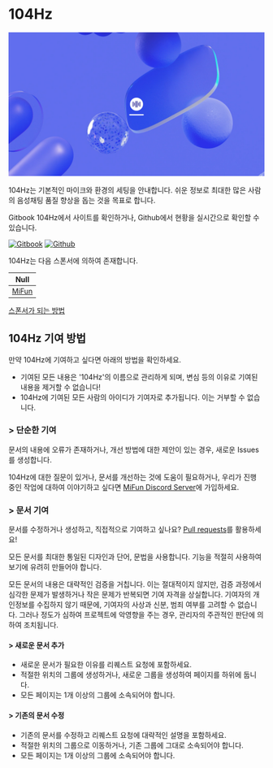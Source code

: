 # 104Hz
![image](https://github.com/Edward-Lucas/104Hz/blob/main/img/original/Cloudbackground.png?raw=true)

104Hz는 기본적인 마이크와 환경의 세팅을 안내합니다. 쉬운 정보로 최대한 많은 사람의 음성채팅 품질 향상을 돕는 것을 목표로 합니다.

Gitbook 104Hz에서 사이트를 확인하거나, Github에서 현황을 실시간으로 확인할 수 있습니다.

[![Gitbook][GitbookBadge]][GitbookUrl]
[![Github][GithubBadge]][GithubUrl]

104Hz는 다음 스폰서에 의하여 존재합니다.

| Null |
| - |
| [MiFun](Null) |

[스폰서가 되는 방법](Null)

## 104Hz 기여 방법

만약 104Hz에 기여하고 싶다면 아래의 방법을 확인하세요.

- 기여된 모든 내용은 '104Hz'의 이름으로 관리하게 되며, 변심 등의 이유로 기여된 내용을 제거할 수 없습니다!
- 104Hz에 기여된 모든 사람의 아이디가 기여자로 추가됩니다. 이는 거부할 수 없습니다.

### > 단순한 기여

문서의 내용에 오류가 존재하거나, 개선 방법에 대한 제안이 있는 경우, 새로운 Issues를 생성합니다.

104Hz에 대한 질문이 있거나, 문서를 개선하는 것에 도움이 필요하거나, 우리가 진행 중인 작업에 대하여 이야기하고 싶다면 [MiFun Discord Server](Null)에 가입하세요.

### > 문서 기여

문서를 수정하거나 생성하고, 직접적으로 기여하고 싶나요? [Pull requests](Null)를 활용하세요!

모든 문서를 최대한 통일된 디자인과 단어, 문법을 사용합니다. 기능을 적절히 사용하여 보기에 유려히 만들어야 합니다.

모든 문서의 내용은 대략적인 검증을 거칩니다. 이는 절대적이지 않지만, 검증 과정에서 심각한 문제가 발생하거나 작은 문제가 반복되면 기여 자격을 상실합니다. 기여자의 개인정보를 수집하지 않기 때문에, 기여자의 사상과 신분, 범죄 여부를 고려할 수 없습니다. 그러나 정도가 심하여 프로젝트에 악영향을 주는 경우, 관리자의 주관적인 판단에 의하여 조치됩니다.

#### > 새로운 문서 추가

- 새로운 문서가 필요한 이유를 리퀘스트 요청에 포함하세요.
- 적절한 위치의 그룹에 생성하거나, 새로운 그룹을 생성하여 페이지를 하위에 둡니다.
- 모든 페이지는 1개 이상의 그룹에 소속되어야 합니다.

#### > 기존의 문서 수정

- 기존의 문서를 수정하고 리퀘스트 요청에 대략적인 설명을 포함하세요.
- 적절한 위치의 그룹으로 이동하거나, 기존 그룹에 그대로 소속되어야 합니다.
- 모든 페이지는 1개 이상의 그룹에 소속되어야 합니다.


[GitbookBadge]: https://img.shields.io/badge/Gitbook-104Hz-blue
[GitbookUrl]: https://cloud-4.gitbook.io/104hz
[GithubBadge]: https://img.shields.io/badge/Github-104Hz-Green
[GithubUrl]: https://github.com/Edward-Lucas/104Hz
